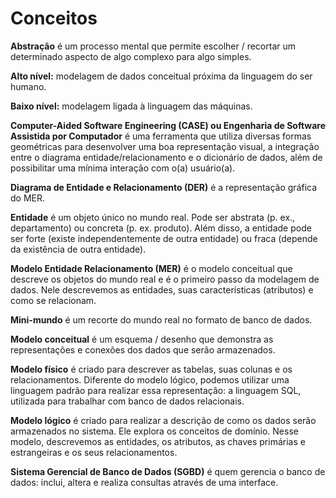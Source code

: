 # Conceitos

**Abstração** é um processo mental que permite escolher / recortar um determinado aspecto de algo complexo para algo simples.

**Alto nível:** modelagem de dados conceitual próxima da linguagem do ser humano.

**Baixo nível:** modelagem ligada à linguagem das máquinas.

**Computer-Aided Software Engineering (CASE) ou Engenharia de Software Assistida por Computador** é uma ferramenta que utiliza diversas formas geométricas para desenvolver uma boa representação visual, a integração entre o diagrama entidade/relacionamento e o dicionário de dados, além de possibilitar uma mínima interação com o(a) usuário(a).

**Diagrama de Entidade e Relacionamento (DER)** é a representação gráfica do MER.

**Entidade** é um objeto único no mundo real. Pode ser abstrata (p. ex., departamento) ou concreta (p. ex. produto). Além disso, a entidade pode ser forte (existe independentemente de outra entidade) ou fraca (depende da existência de outra entidade).

**Modelo Entidade Relacionamento (MER)** é o modelo conceitual que descreve os objetos do mundo real e é o primeiro passo da modelagem de dados. Nele descrevemos as entidades, suas características (atributos) e como se relacionam.

**Mini-mundo** é um recorte do mundo real no formato de banco de dados.

**Modelo conceitual** é um esquema / desenho que demonstra as representações e conexões dos dados que serão armazenados.

**Modelo físico** é criado para descrever as tabelas, suas colunas e os relacionamentos. Diferente do modelo lógico, podemos utilizar uma linguagem padrão para realizar essa representação: a linguagem SQL, utilizada para trabalhar com banco de dados relacionais.

**Modelo lógico** é criado para realizar a descrição de como os dados serão armazenados no sistema. Ele explora os conceitos de domínio. Nesse modelo, descrevemos as entidades, os atributos, as chaves primárias e estrangeiras e os seus relacionamentos.

**Sistema Gerencial de Banco de Dados (SGBD)** é quem gerencia o banco de dados: inclui, altera e realiza consultas através de uma interface.
